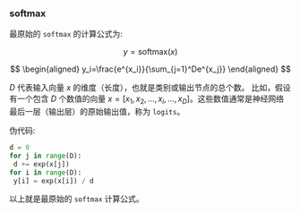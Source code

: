 ### softmax

最原始的 `softmax` 的计算公式为:

$$
y=\mathrm{softmax}(x)
$$

$$
\begin{aligned}
y_i=\frac{e^{x_i}}{\sum_{j=1}^De^{x_j}}
\end{aligned}
$$

$D$ 代表输入向量 $x$ 的维度（长度），也就是类别或输出节点的总个数。
比如，假设有一个包含 $D$ 个数值的向量 $x = [x_1, x_2, ..., x_i, ..., x_D]$。这些数值通常是神经网络最后一层（输出层）的原始输出值，称为 `logits`。

伪代码:

```python
d = 0
for j in range(D):
 d += exp(x[j])
for i in range(D):
 y[i] = exp(x[i]) / d
```

以上就是最原始的 `softmax` 计算公式。